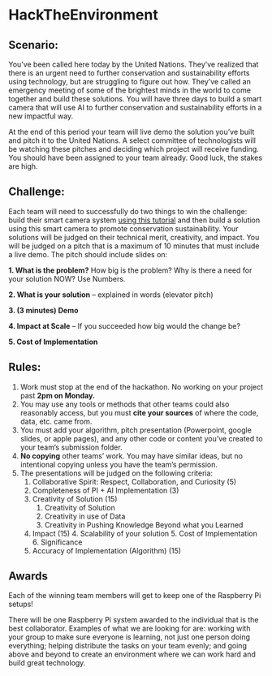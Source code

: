 # HackTheEnvironment

## Scenario:


You’ve been called here today by the United Nations. They’ve realized that there is an urgent need to further conservation and sustainability efforts using technology, but are struggling to figure out how. They’ve called an emergency meeting of some of the brightest minds in the world to come together and build these solutions. You will have three days to build a smart camera that will use AI to further conservation and sustainability efforts in a new impactful way.

At the end of this period your team will live demo the solution you’ve built and pitch it to the United Nations. A select committee of technologists will be watching these pitches and deciding which project will receive funding. You should have been assigned to your team already. Good luck, the stakes are high.

## Challenge:

Each team will need to successfully do two things to win the challenge: build their smart camera system [using this tutorial](https://docs.google.com/document/d/1QWyySi4Fz543bMFVJEPKA5uvKi3_zRqeX4Uf5NCq7pM/edit?usp=sharing) and then build a solution using this smart camera to promote conservation sustainability. Your solutions will be judged on their technical merit, creativity, and impact. You will be judged on a pitch that is a maximum of 10 minutes that must include a live demo. The pitch should include slides on:

​​**1. What is the problem?** How big is the problem? Why is there a need for your solution NOW? Use Numbers.

**2. What is your solution** – explained in words (elevator pitch)

**3. (3 minutes) Demo**

**4. Impact at Scale** – If you succeeded how big would the change be?

**5. Cost of Implementation**


## Rules:



1. Work must stop at the end of the hackathon. No working on your project past **2pm on Monday.**
2. You may use any tools or methods that other teams could also reasonably access, but you must **cite your sources** of where the code, data, etc. came from.
3. You must add your algorithm, pitch presentation (Powerpoint, google slides, or apple pages), and any other code or content you’ve created to your team’s submission folder.
4. **No copying** other teams’ work. You may have similar ideas, but no intentional copying unless you have the team’s permission.
5. The presentations will be judged on the following criteria:
    1. Collaborative Spirit: Respect, Collaboration, and Curiosity (5)
    2. Completeness of PI + AI Implementation (3)
    3. Creativity of Solution (15)
        1. Creativity of Solution
        2. Creativity in use of Data
        3. Creativity in Pushing Knowledge Beyond what you Learned
    4. Impact (15)
        4. Scalability of your solution
        5. Cost of Implementation
        6. Significance
    5. Accuracy of Implementation (Algorithm) (15)

## Awards

Each of the winning team members will get to keep one of the Raspberry Pi setups!

There will be one Raspberry Pi system awarded to the individual that is the best collaborator. Examples of what we are looking for are: working with your group to make sure everyone is learning, not just one person doing everything; helping distribute the tasks on your team evenly; and going above and beyond to create an environment where we can work hard and build great technology.

